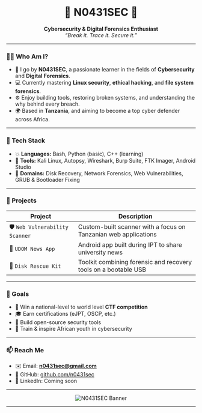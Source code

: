 <h1 align="center">👾 N0431SEC 👾</h1>
<p align="center">
  <strong>Cybersecurity & Digital Forensics Enthusiast</strong><br>
  <em>“Break it. Trace it. Secure it.”</em>
</p>

---

### 👨‍💻 Who Am I?

- 🧠 I go by **N0431SEC**, a passionate learner in the fields of **Cybersecurity** and **Digital Forensics**.
- 💻 Currently mastering **Linux security**, **ethical hacking**, and **file system forensics**.
- ⚙️ Enjoy building tools, restoring broken systems, and understanding the why behind every breach.
- 🌍 Based in **Tanzania**, and aiming to become a top cyber defender across Africa.

---

### 🔧 Tech Stack

- 💥 **Languages:** Bash, Python (basic), C++ (learning)
- 🧰 **Tools:** Kali Linux, Autopsy, Wireshark, Burp Suite, FTK Imager, Android Studio
- 🔐 **Domains:** Disk Recovery, Network Forensics, Web Vulnerabilities, GRUB & Bootloader Fixing

---

### 📂 Projects

| Project | Description |
|--------|-------------|
| 🛡️ `Web Vulnerability Scanner` | Custom-built scanner with a focus on Tanzanian web applications |
| 📰 `UDOM News App` | Android app built during IPT to share university news |
| 💾 `Disk Rescue Kit` | Toolkit combining forensic and recovery tools on a bootable USB |

---

### 🎯 Goals

- 🏁 Win a national-level to world level **CTF competition**
- 🎓 Earn certifications (eJPT, OSCP, etc.)
- 🚀 Build open-source security tools
- 🤝 Train & inspire African youth in cybersecurity

---

### 📫 Reach Me

- ✉️ Email: **n0431sec@gmail.com**
- 🐙 GitHub: [github.com/n0431sec](https://github.com/n0431sec)
- 🔗 LinkedIn: Coming soon

---

<p align="center">
  <img src="https://raw.githubusercontent.com/n0431sec/n0431sec/main/assets/banner.png" alt="N0431SEC Banner"/>
</p>

---
